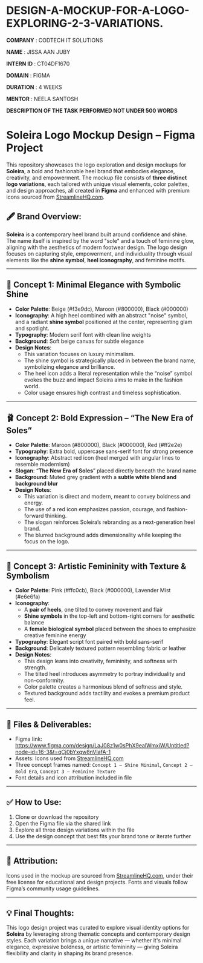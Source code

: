 # DESIGN-A-MOCKUP-FOR-A-LOGO-EXPLORING-2-3-VARIATIONS.

**COMPANY** : CODTECH IT SOLUTIONS

**NAME** : JISSA AAN JUBY

**INTERN ID** : CT04DF1670

**DOMAIN** : FIGMA

**DURATION** : 4 WEEKS

**MENTOR** : NEELA SANTOSH

**DESCRIPTION OF THE TASK PERFORMED NOT UNDER 500 WORDS**
# Soleira Logo Mockup Design – Figma Project

This repository showcases the logo exploration and design mockups for **Soleira**, a bold and fashionable heel brand that embodies elegance, creativity, and empowerment. The mockup file consists of **three distinct logo variations**, each tailored with unique visual elements, color palettes, and design approaches, all created in **Figma** and enhanced with premium icons sourced from [StreamlineHQ.com](https://www.streamlinehq.com/).

## 🖋️ Brand Overview:
**Soleira** is a contemporary heel brand built around confidence and shine. The name itself is inspired by the word "sole" and a touch of feminine glow, aligning with the aesthetics of modern footwear design. The logo design focuses on capturing style, empowerment, and individuality through visual elements like the **shine symbol**, **heel iconography**, and feminine motifs.

---

## 🎨 Concept 1: Minimal Elegance with Symbolic Shine

- **Color Palette**: Beige (#f3e9dc), Maroon (#800000), Black (#000000)
- **Iconography**: A high heel combined with an abstract "noise" symbol, and a radiant **shine symbol** positioned at the center, representing glam and spotlight.
- **Typography**: Modern serif font with clean line weights
- **Background**: Soft beige canvas for subtle elegance
- **Design Notes**:
  - This variation focuses on luxury minimalism.
  - The shine symbol is strategically placed in between the brand name, symbolizing elegance and brilliance.
  - The heel icon adds a literal representation while the “noise” symbol evokes the buzz and impact Soleira aims to make in the fashion world.
  - Color usage ensures high contrast and timeless sophistication.

---

## 🩰 Concept 2: Bold Expression – “The New Era of Soles”

- **Color Palette**: Maroon (#800000), Black (#000000), Red (#ff2e2e)
- **Typography**: Extra bold, uppercase sans-serif font for strong presence
- **Iconography**: Abstract red icon (heel merged with angular lines to resemble modernism)
- **Slogan**: “**The New Era of Soles**” placed directly beneath the brand name
- **Background**: Muted grey gradient with a **subtle white blend and background blur**
- **Design Notes**:
  - This variation is direct and modern, meant to convey boldness and energy.
  - The use of a red icon emphasizes passion, courage, and fashion-forward thinking.
  - The slogan reinforces Soleira’s rebranding as a next-generation heel brand.
  - The blurred background adds dimensionality while keeping the focus on the logo.

---

## 👠 Concept 3: Artistic Femininity with Texture & Symbolism

- **Color Palette**: Pink (#ffc0cb), Black (#000000), Lavender Mist (#e6e6fa)
- **Iconography**:
  - A **pair of heels**, one tilted to convey movement and flair
  - **Shine symbols** in the top-left and bottom-right corners for aesthetic balance
  - A **female biological symbol** placed between the shoes to emphasize creative feminine energy
- **Typography**: Elegant script font paired with bold sans-serif
- **Background**: Delicately textured pattern resembling fabric or leather
- **Design Notes**:
  - This design leans into creativity, femininity, and softness with strength.
  - The tilted heel introduces asymmetry to portray individuality and non-conformity.
  - Color palette creates a harmonious blend of softness and style.
  - Textured background adds tactility and evokes a premium product feel.

---

## 📁 Files & Deliverables:
- Figma link: https://www.figma.com/design/LaJ08z1w0sPhX9ealWmxiW/Untitled?node-id=16-3&t=qCj0bYxqw8nVIafA-1
- Assets: Icons used from [StreamlineHQ.com](https://streamlinehq.com)
- Three concept frames named: `Concept 1 – Shine Minimal`, `Concept 2 – Bold Era`, `Concept 3 – Feminine Texture`
- Font details and icon attribution included in file

---

## ✅ How to Use:
1. Clone or download the repository
2. Open the Figma file via the shared link
3. Explore all three design variations within the file
4. Use the design concept that best fits your brand tone or iterate further

---

## 📌 Attribution:
Icons used in the mockup are sourced from [StreamlineHQ.com](https://streamlinehq.com), under their free license for educational and design projects. Fonts and visuals follow Figma’s community usage guidelines.

---

## 💡 Final Thoughts:
This logo design project was curated to explore visual identity options for **Soleira** by leveraging strong thematic concepts and contemporary design styles. Each variation brings a unique narrative — whether it's minimal elegance, expressive boldness, or artistic femininity — giving Soleira flexibility and clarity in shaping its brand presence.


